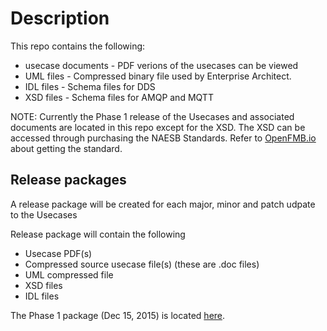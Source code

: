 #  Description

This repo contains the following:

* usecase documents  -  PDF verions of the usecases can be viewed
* UML files - Compressed binary file used by Enterprise Architect.  
* IDL files  - Schema files for DDS
* XSD files  - Schema files for AMQP and MQTT 

NOTE:  Currently the Phase 1 release of the Usecases and associated documents are located in this repo except for the XSD.  The XSD can be accessed through purchasing the NAESB Standards.  Refer to [OpenFMB.io](https://openfmb.github.io) about getting the standard.

## Release packages

A release package will be created for each major, minor and patch udpate to the Usecases 

Release package will contain the following 

* Usecase PDF(s)
* Compressed source usecase file(s) (these are .doc files)
* UML compressed file
* XSD files 
* IDL files

The Phase 1 package (Dec 15, 2015) is located [here](https://github.com/openfmb/openfmb-usecase-profiles/releases).

